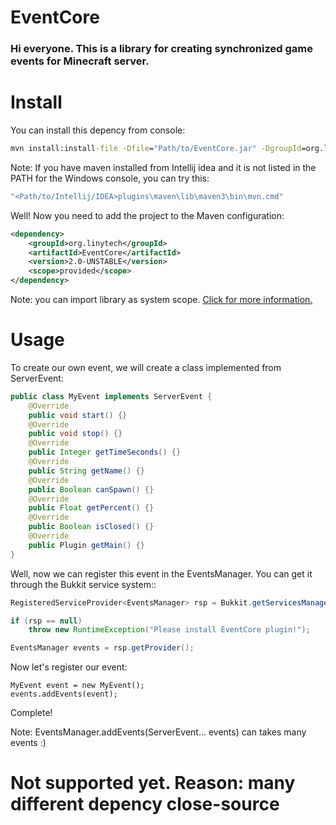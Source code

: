 # EventCore
### Hi everyone.  This is a library for creating synchronized game events for Minecraft server.

# Install
You can install this depency from console: 
```cmd
mvn install:install-file -Dfile="Path/to/EventCore.jar" -DgroupId=org.linytech -DartifactId=EventCore -Dversion=2.0-UNSTABLE
```

Note: If you have maven installed from Intellij idea and it is not listed in the PATH for the Windows console, you can try this:
```cmd
"<Path/to/Intellij/IDEA>plugins\maven\lib\maven3\bin\mvn.cmd"
```

Well! Now you need to add the project to the Maven configuration:
```xml
<dependency>
    <groupId>org.linytech</groupId>
    <artifactId>EventCore</artifactId>
    <version>2.0-UNSTABLE</version>
    <scope>provided</scope>
</dependency>
```
Note: you can import library as system scope. [Click for more information.](https://maven.apache.org/guides/introduction/introduction-to-dependency-mechanism.html)

# Usage
To create our own event, we will create a class implemented from ServerEvent:
```java
public class MyEvent implements ServerEvent {
    @Override
    public void start() {}
    @Override
    public void stop() {}
    @Override
    public Integer getTimeSeconds() {}
    @Override
    public String getName() {}
    @Override
    public Boolean canSpawn() {}
    @Override
    public Float getPercent() {}
    @Override
    public Boolean isClosed() {}
    @Override
    public Plugin getMain() {}
}
```

Well, now we can register this event in the EventsManager. You can get it through the Bukkit service system::
```java
RegisteredServiceProvider<EventsManager> rsp = Bukkit.getServicesManager().getRegistration(EventsManager.class);

if (rsp == null)
    throw new RuntimeException("Please install EventCore plugin!");

EventsManager events = rsp.getProvider();
```
Now let's register our event:
```
MyEvent event = new MyEvent();
events.addEvents(event);
```
Complete!

Note: EventsManager.addEvents(ServerEvent... events) can takes many events :)

# Not supported yet. Reason: many different depency close-source


